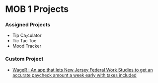 # MOB 1 Projects


### Assigned Projects
* Tip Ca;culator
* Tic Tac Toe
* Mood Tracker


### Custom Project

* <a href = "https://github.com/MediBoss/WageR">WageR : An app that lets New Jersey Federal Work Studies to get an accurate paycheck amount a week early with taxes included</a>
